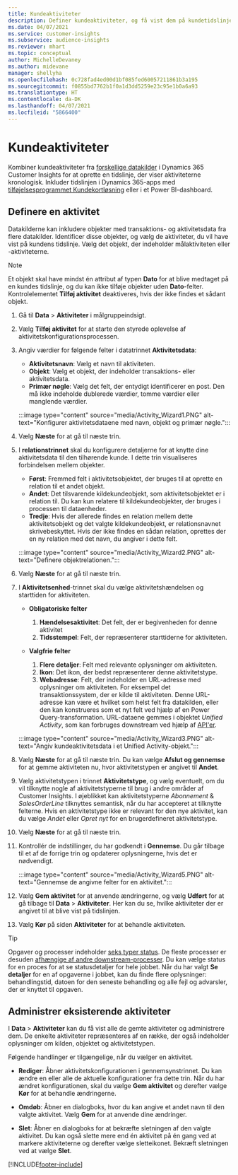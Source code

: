 ```yaml
---
title: Kundeaktiviteter
description: Definer kundeaktiviteter, og få vist dem på kundetidslinjen.
ms.date: 04/07/2021
ms.service: customer-insights
ms.subservice: audience-insights
ms.reviewer: mhart
ms.topic: conceptual
author: MichelleDevaney
ms.author: midevane
manager: shellyha
ms.openlocfilehash: 0c728fad4ed00d1bf085fed60057211861b3a195
ms.sourcegitcommit: f0855bd7762b1f0a1d3dd5259e23c95e1b0a6a93
ms.translationtype: HT
ms.contentlocale: da-DK
ms.lasthandoff: 04/07/2021
ms.locfileid: "5866400"
---
```

# <a name="customer-activities"></a>Kundeaktiviteter

Kombiner kundeaktiviteter fra [forskellige datakilder](data-sources.md) i Dynamics 365 Customer Insights for at oprette en tidslinje, der viser aktiviteterne kronologisk. Inkluder tidslinjen i Dynamics 365-apps med [tilføjelsesprogrammet Kundekortløsning](customer-card-add-in.md) eller i et Power BI-dashboard.

## <a name="define-an-activity"></a>Definere en aktivitet

Datakilderne kan inkludere objekter med transaktions- og aktivitetsdata fra flere datakilder. Identificer disse objekter, og vælg de aktiviteter, du vil have vist på kundens tidslinje. Vælg det objekt, der indeholder målaktiviteten eller -aktiviteterne.

> [!NOTE]
> Et objekt skal have mindst én attribut af typen **Dato** for at blive medtaget på en kundes tidslinje, og du kan ikke tilføje objekter uden **Dato**-felter. Kontrolelementet **Tilføj aktivitet** deaktiveres, hvis der ikke findes et sådant objekt.

1. Gå til **Data** > **Aktiviteter** i målgruppeindsigt.

1. Vælg **Tilføj aktivitet** for at starte den styrede oplevelse af aktivitetskonfigurationsprocessen.

1. Angiv værdier for følgende felter i datatrinnet **Aktivitetsdata**:

   - **Aktivitetsnavn**: Vælg et navn til aktiviteten.
   - **Objekt**: Vælg et objekt, der indeholder transaktions- eller aktivitetsdata.
   - **Primær nøgle**: Vælg det felt, der entydigt identificerer en post. Den må ikke indeholde dublerede værdier, tomme værdier eller manglende værdier.

   :::image type="content" source="media/Activity_Wizard1.PNG" alt-text="Konfigurer aktivitetsdataene med navn, objekt og primær nøgle.":::

1. Vælg **Næste** for at gå til næste trin.

1. I **relationstrinnet** skal du konfigurere detaljerne for at knytte dine aktivitetsdata til den tilhørende kunde. I dette trin visualiseres forbindelsen mellem objekter.  

   - **Først**: Fremmed felt i aktivitetsobjektet, der bruges til at oprette en relation til et andet objekt.
   - **Andet**: Det tilsvarende kildekundeobjekt, som aktivitetsobjektet er i relation til. Du kan kun relatere til kildekundeobjekter, der bruges i processen til dataenheder.
   - **Tredje**: Hvis der allerede findes en relation mellem dette aktivitetsobjekt og det valgte kildekundeobjekt, er relationsnavnet skrivebeskyttet. Hvis der ikke findes en sådan relation, oprettes der en ny relation med det navn, du angiver i dette felt.

   :::image type="content" source="media/Activity_Wizard2.PNG" alt-text="Definere objektrelationen.":::

1. Vælg **Næste** for at gå til næste trin. 

1. I **Aktivitetsenhed**-trinnet skal du vælge aktivitetshændelsen og starttiden for aktiviteten. 
   - **Obligatoriske felter**
      1. **Hændelsesaktivitet**: Det felt, der er begivenheden for denne aktivitet
      2. **Tidsstempel**: Felt, der repræsenterer starttiderne for aktiviteten.

   - **Valgfrie felter**
      1. **Flere detaljer**: Felt med relevante oplysninger om aktiviteten.
      2. **Ikon**: Det ikon, der bedst repræsenterer denne aktivitetstype.
      3. **Webadresse**: Felt, der indeholder en URL-adresse med oplysninger om aktiviteten. For eksempel det transaktionssystem, der er kilde til aktiviteten. Denne URL-adresse kan være et hvilket som helst felt fra datakilden, eller den kan konstrueres som et nyt felt ved hjælp af en Power Query-transformation. URL-dataene gemmes i objektet *Unified Activity*, som kan forbruges downstream ved hjælp af [API'er](apis.md).
   
   :::image type="content" source="media/Activity_Wizard3.PNG" alt-text="Angiv kundeaktivitetsdata i et Unified Activity-objekt.":::

1. Vælg **Næste** for at gå til næste trin. Du kan vælge **Afslut og gennemse** for at gemme aktiviteten nu, hvor aktivitetstypen er angivet til **Andet**. 

1. Vælg aktivitetstypen i trinnet **Aktivitetstype**, og vælg eventuelt, om du vil tilknytte nogle af aktivitetstyperne til brug i andre områder af Customer Insights. I øjeblikket kan aktivitetstyperne *Abonnement* & *SalesOrderLine* tilknyttes semantisk, når du har accepteret at tilknytte felterne. Hvis en aktivitetstype ikke er relevant for den nye aktivitet, kan du vælge *Andet* eller *Opret nyt* for en brugerdefineret aktivitetstype.

1. Vælg **Næste** for at gå til næste trin. 

1. Kontrollér de indstillinger, du har godkendt i **Gennemse**. Du går tilbage til et af de forrige trin og opdaterer oplysningerne, hvis det er nødvendigt.

   :::image type="content" source="media/Activity_Wizard5.PNG" alt-text="Gennemse de angivne felter for en aktivitet.":::
   
1. Vælg **Gem aktivitet** for at anvende ændringerne, og vælg **Udført** for at gå tilbage til **Data** > **Aktiviteter**. Her kan du se, hvilke aktiviteter der er angivet til at blive vist på tidslinjen. 

1. Vælg **Kør** på siden **Aktiviteter** for at behandle aktiviteten. 

> [!TIP]
> Opgaver og processer indeholder [seks typer status](system.md#status-types). De fleste processer er desuden [afhængige af andre downstream-processer](system.md#refresh-policies). Du kan vælge status for en proces for at se statusdetaljer for hele jobbet. Når du har valgt **Se detaljer** for en af opgaverne i jobbet, kan du finde flere oplysninger: behandlingstid, datoen for den seneste behandling og alle fejl og advarsler, der er knyttet til opgaven.


## <a name="manage-existing-activities"></a>Administrer eksisterende aktiviteter

I **Data** > **Aktiviteter** kan du få vist alle de gemte aktiviteter og administrere dem. De enkelte aktiviteter repræsenteres af en række, der også indeholder oplysninger om kilden, objektet og aktivitetstypen.

Følgende handlinger er tilgængelige, når du vælger en aktivitet. 

- **Rediger**: Åbner aktivitetskonfigurationen i gennemsynstrinnet. Du kan ændre en eller alle de aktuelle konfigurationer fra dette trin. Når du har ændret konfigurationen, skal du vælge **Gem aktivitet** og derefter vælge **Kør** for at behandle ændringerne.

- **Omdøb**: Åbner en dialogboks, hvor du kan angive et andet navn til den valgte aktivitet. Vælg **Gem** for at anvende dine ændringer.

- **Slet**: Åbner en dialogboks for at bekræfte sletningen af den valgte aktivitet. Du kan også slette mere end én aktivitet på én gang ved at markere aktiviteterne og derefter vælge sletteikonet. Bekræft sletningen ved at vælge **Slet**.

[!INCLUDE[footer-include](../includes/footer-banner.md)]
